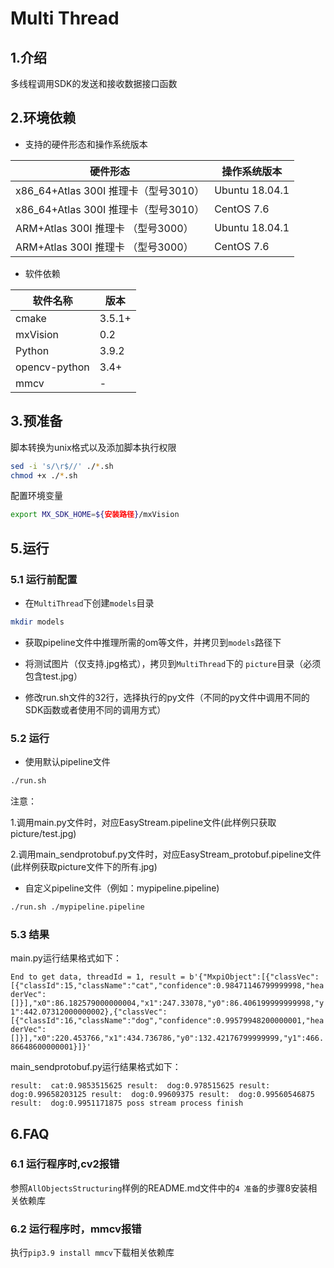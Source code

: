 # Multi Thread

## 1.介绍

多线程调用SDK的发送和接收数据接口函数

## 2.环境依赖

- 支持的硬件形态和操作系统版本

| 硬件形态                             | 操作系统版本   |
| ------------------------------------ | -------------- |
| x86_64+Atlas 300I 推理卡（型号3010） | Ubuntu 18.04.1 |
| x86_64+Atlas 300I 推理卡（型号3010） | CentOS 7.6     |
| ARM+Atlas 300I 推理卡 （型号3000）   | Ubuntu 18.04.1 |
| ARM+Atlas 300I 推理卡 （型号3000）   | CentOS 7.6     |

- 软件依赖

| 软件名称 | 版本   |
| -------- | ------ |
| cmake    | 3.5.1+ |
| mxVision | 0.2    |
| Python   | 3.9.2  |
| opencv-python   | 3.4+  |
| mmcv   |  -  |
## 3.预准备

脚本转换为unix格式以及添加脚本执行权限

```bash
sed -i 's/\r$//' ./*.sh
chmod +x ./*.sh
```

配置环境变量

```bash
export MX_SDK_HOME=${安装路径}/mxVision
```

## 5.运行

### 5.1 运行前配置
- 在`MultiThread`下创建`models`目录
```bash
mkdir models
```
- 获取pipeline文件中推理所需的om等文件，并拷贝到`models`路径下

- 将测试图片（仅支持.jpg格式），拷贝到`MultiThread`下的 `picture`目录（必须包含test.jpg）

- 修改run.sh文件的32行，选择执行的py文件（不同的py文件中调用不同的SDK函数或者使用不同的调用方式）

### 5.2 运行

- 使用默认pipeline文件

```bash
./run.sh
```
注意：

1.调用main.py文件时，对应EasyStream.pipeline文件(此样例只获取picture/test.jpg)

2.调用main_sendprotobuf.py文件时，对应EasyStream_protobuf.pipeline文件(此样例获取picture文件下的所有.jpg)

- 自定义pipeline文件（例如：mypipeline.pipeline)

```bash
./run.sh ./mypipeline.pipeline
```

### 5.3 结果

main.py运行结果格式如下：

`End to get data, threadId = 1, result = b'{"MxpiObject":[{"classVec":[{"classId":15,"className":"cat","confidence":0.98471146799999998,"headerVec":[]}],"x0":86.182579000000004,"x1":247.33078,"y0":86.406199999999998,"y1":442.07312000000002},{"classVec":[{"classId":16,"className":"dog","confidence":0.99579948200000001,"headerVec":[]}],"x0":220.453766,"x1":434.736786,"y0":132.42176799999999,"y1":466.86648600000001}]}'`

main_sendprotobuf.py运行结果格式如下：

`result:  cat:0.9853515625
 result:  dog:0.978515625
 result:  dog:0.99658203125
 result:  dog:0.99609375
 result:  dog:0.99560546875
 result:  dog:0.9951171875
 poss stream process finish
`

## 6.FAQ

### 6.1 运行程序时,cv2报错 

参照`AllObjectsStructuring`样例的README.md文件中的`4 准备`的步骤8安装相关依赖库

### 6.2 运行程序时，mmcv报错

执行`pip3.9 install mmcv`下载相关依赖库